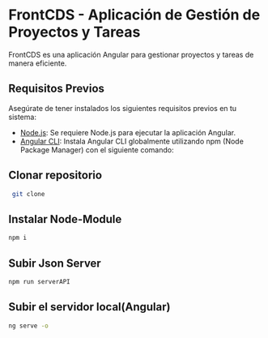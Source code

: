 # FrontCDS - Aplicación de Gestión de Proyectos y Tareas

FrontCDS es una aplicación Angular para gestionar proyectos y tareas de manera eficiente.

## Requisitos Previos

Asegúrate de tener instalados los siguientes requisitos previos en tu sistema:

- [Node.js](https://nodejs.org/): Se requiere Node.js para ejecutar la aplicación Angular.
- [Angular CLI](https://cli.angular.io/): Instala Angular CLI globalmente utilizando npm (Node Package Manager) con el siguiente comando:

## Clonar repositorio
```bash
 git clone 
```
## Instalar Node-Module
```bash
npm i
```
## Subir Json Server

```bash
npm run serverAPI
```
## Subir el servidor local(Angular)
```bash
ng serve -o
```



  

 

